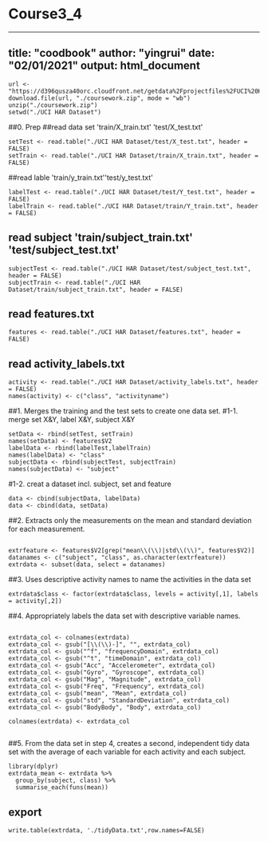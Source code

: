 # Course3_4
---
title: "coodbook"
author: "yingrui"
date: "02/01/2021"
output: html_document
---

```{r setup, include=FALSE}
url <- "https://d396qusza40orc.cloudfront.net/getdata%2Fprojectfiles%2FUCI%20HAR%20Dataset.zip"
download.file(url, "./coursework.zip", mode = "wb")
unzip("./coursework.zip")
setwd("./UCI HAR Dataset")
```

##0. Prep
##read data set 'train/X_train.txt' 'test/X_test.txt'

```{r}
setTest <- read.table("./UCI HAR Dataset/test/X_test.txt", header = FALSE)
setTrain <- read.table("./UCI HAR Dataset/train/X_train.txt", header = FALSE)
```

##read lable 'train/y_train.txt''test/y_test.txt'

```{r}
labelTest <- read.table("./UCI HAR Dataset/test/Y_test.txt", header = FALSE)
labelTrain <- read.table("./UCI HAR Dataset/train/Y_train.txt", header = FALSE)
```


## read subject 'train/subject_train.txt' 'test/subject_test.txt'
```{r}
subjectTest <- read.table("./UCI HAR Dataset/test/subject_test.txt", header = FALSE)
subjectTrain <- read.table("./UCI HAR Dataset/train/subject_train.txt", header = FALSE)

```

## read features.txt
```{r}
features <- read.table("./UCI HAR Dataset/features.txt", header = FALSE)
```

## read activity_labels.txt
```{r}
activity <- read.table("./UCI HAR Dataset/activity_labels.txt", header = FALSE)
names(activity) <- c("class", "activityname")

```


##1. Merges the training and the test sets to create one data set.
#1-1. merge set X&Y, label X&Y, subject X&Y

```{r}
setData <- rbind(setTest, setTrain)
names(setData) <- features$V2
labelData <- rbind(labelTest,labelTrain)
names(labelData) <- "class"
subjectData <- rbind(subjectTest, subjectTrain)
names(subjectData) <- "subject"
```

#1-2. creat a dataset incl. subject, set and feature 

```{r}
data <- cbind(subjectData, labelData)
data <- cbind(data, setData)
```


##2. Extracts only the measurements on the mean and standard deviation for each measurement. 
```{r}

extrfeature <- features$V2[grep("mean\\(\\)|std\\(\\)", features$V2)]
datanames <- c("subject", "class", as.character(extrfeature))
extrdata <- subset(data, select = datanames)

```


##3. Uses descriptive activity names to name the activities in the data set
```{r}
extrdata$class <- factor(extrdata$class, levels = activity[,1], labels = activity[,2])
```
##4. Appropriately labels the data set with descriptive variable names. 
```{r}

extrdata_col <- colnames(extrdata)
extrdata_col <- gsub("[\\(\\)-]", "", extrdata_col)
extrdata_col <- gsub("^f", "frequencyDomain", extrdata_col)
extrdata_col <- gsub("^t", "timeDomain", extrdata_col)
extrdata_col <- gsub("Acc", "Accelerometer", extrdata_col)
extrdata_col <- gsub("Gyro", "Gyroscope", extrdata_col)
extrdata_col <- gsub("Mag", "Magnitude", extrdata_col)
extrdata_col <- gsub("Freq", "Frequency", extrdata_col)
extrdata_col <- gsub("mean", "Mean", extrdata_col)
extrdata_col <- gsub("std", "StandardDeviation", extrdata_col)
extrdata_col <- gsub("BodyBody", "Body", extrdata_col)

colnames(extrdata) <- extrdata_col


```
##5. From the data set in step 4, creates a second, independent tidy data set with the average of each variable for each activity and each subject.
```{r}
library(dplyr)
extrdata_mean <- extrdata %>% 
  group_by(subject, class) %>%
  summarise_each(funs(mean))

```

## export

```{r}
write.table(extrdata, './tidyData.txt',row.names=FALSE)
```
